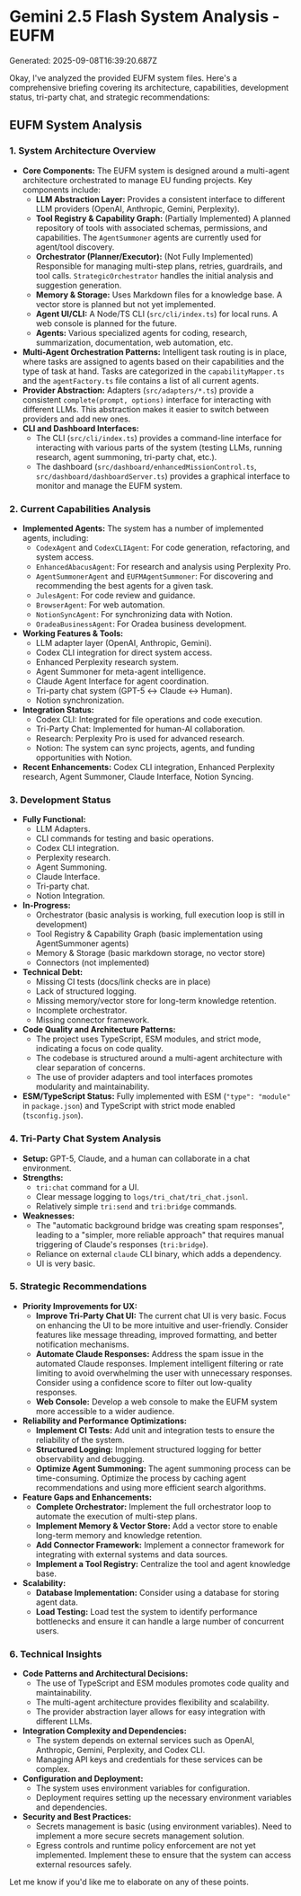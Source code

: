 # Gemini 2.5 Flash System Analysis - EUFM

Generated: 2025-09-08T16:39:20.687Z

Okay, I've analyzed the provided EUFM system files. Here's a comprehensive briefing covering its architecture, capabilities, development status, tri-party chat, and strategic recommendations:

## EUFM System Analysis

### 1. System Architecture Overview

*   **Core Components:** The EUFM system is designed around a multi-agent architecture orchestrated to manage EU funding projects. Key components include:
    *   **LLM Abstraction Layer:** Provides a consistent interface to different LLM providers (OpenAI, Anthropic, Gemini, Perplexity).
    *   **Tool Registry & Capability Graph:**  (Partially Implemented) A planned repository of tools with associated schemas, permissions, and capabilities.  The `AgentSummoner` agents are currently used for agent/tool discovery.
    *   **Orchestrator (Planner/Executor):** (Not Fully Implemented) Responsible for managing multi-step plans, retries, guardrails, and tool calls. `StrategicOrchestrator` handles the initial analysis and suggestion generation.
    *   **Memory & Storage:** Uses Markdown files for a knowledge base.  A vector store is planned but not yet implemented.
    *   **Agent UI/CLI:** A Node/TS CLI (`src/cli/index.ts`) for local runs. A web console is planned for the future.
    *   **Agents:** Various specialized agents for coding, research, summarization, documentation, web automation, etc.
*   **Multi-Agent Orchestration Patterns:** Intelligent task routing is in place, where tasks are assigned to agents based on their capabilities and the type of task at hand. Tasks are categorized in the `capabilityMapper.ts` and the `agentFactory.ts` file contains a list of all current agents.
*   **Provider Abstraction:** Adapters (`src/adapters/*.ts`) provide a consistent `complete(prompt, options)` interface for interacting with different LLMs. This abstraction makes it easier to switch between providers and add new ones.
*   **CLI and Dashboard Interfaces:**
    *   The CLI (`src/cli/index.ts`) provides a command-line interface for interacting with various parts of the system (testing LLMs, running research, agent summoning, tri-party chat, etc.).
    *   The dashboard (`src/dashboard/enhancedMissionControl.ts`, `src/dashboard/dashboardServer.ts`) provides a graphical interface to monitor and manage the EUFM system.

### 2. Current Capabilities Analysis

*   **Implemented Agents:** The system has a number of implemented agents, including:
    *   `CodexAgent` and `CodexCLIAgent`: For code generation, refactoring, and system access.
    *   `EnhancedAbacusAgent`: For research and analysis using Perplexity Pro.
    *   `AgentSummonerAgent` and `EUFMAgentSummoner`: For discovering and recommending the best agents for a given task.
    *   `JulesAgent`: For code review and guidance.
    *   `BrowserAgent`: For web automation.
    *   `NotionSyncAgent`: For synchronizing data with Notion.
    *    `OradeaBusinessAgent`: For Oradea business development.
*   **Working Features & Tools:**
    *   LLM adapter layer (OpenAI, Anthropic, Gemini).
    *   Codex CLI integration for direct system access.
    *   Enhanced Perplexity research system.
    *   Agent Summoner for meta-agent intelligence.
    *   Claude Agent Interface for agent coordination.
    *   Tri-party chat system (GPT-5 ↔ Claude ↔ Human).
    *   Notion synchronization.
*   **Integration Status:**
    *   Codex CLI: Integrated for file operations and code execution.
    *   Tri-Party Chat: Implemented for human-AI collaboration.
    *   Research: Perplexity Pro is used for advanced research.
    *   Notion: The system can sync projects, agents, and funding opportunities with Notion.
*   **Recent Enhancements:** Codex CLI integration, Enhanced Perplexity research, Agent Summoner, Claude Interface, Notion Syncing.

### 3. Development Status

*   **Fully Functional:**
    *   LLM Adapters.
    *   CLI commands for testing and basic operations.
    *   Codex CLI integration.
    *   Perplexity research.
    *   Agent Summoning.
    *   Claude Interface.
    *   Tri-party chat.
    *   Notion Integration.
*   **In-Progress:**
    *   Orchestrator (basic analysis is working, full execution loop is still in development)
    *   Tool Registry & Capability Graph (basic implementation using AgentSummoner agents)
    *   Memory & Storage (basic markdown storage, no vector store)
    *   Connectors (not implemented)
*   **Technical Debt:**
    *   Missing CI tests (docs/link checks are in place)
    *   Lack of structured logging.
    *   Missing memory/vector store for long-term knowledge retention.
    *   Incomplete orchestrator.
    *   Missing connector framework.
*   **Code Quality and Architecture Patterns:**
    *   The project uses TypeScript, ESM modules, and strict mode, indicating a focus on code quality.
    *   The codebase is structured around a multi-agent architecture with clear separation of concerns.
    *   The use of provider adapters and tool interfaces promotes modularity and maintainability.
*   **ESM/TypeScript Status:** Fully implemented with ESM (`"type": "module"` in `package.json`) and TypeScript with strict mode enabled (`tsconfig.json`).

### 4. Tri-Party Chat System Analysis

*   **Setup:** GPT-5, Claude, and a human can collaborate in a chat environment.
*   **Strengths:**
    *   `tri:chat` command for a UI.
    *   Clear message logging to `logs/tri_chat/tri_chat.jsonl`.
    *   Relatively simple `tri:send` and `tri:bridge` commands.
*   **Weaknesses:**
    *   The "automatic background bridge was creating spam responses", leading to a "simpler, more reliable approach" that requires manual triggering of Claude's responses (`tri:bridge`).
    *   Reliance on external `claude` CLI binary, which adds a dependency.
    *   UI is very basic.

### 5. Strategic Recommendations

*   **Priority Improvements for UX:**
    *   **Improve Tri-Party Chat UI:**  The current chat UI is very basic. Focus on enhancing the UI to be more intuitive and user-friendly.  Consider features like message threading, improved formatting, and better notification mechanisms.
    *   **Automate Claude Responses:** Address the spam issue in the automated Claude responses. Implement intelligent filtering or rate limiting to avoid overwhelming the user with unnecessary responses. Consider using a confidence score to filter out low-quality responses.
    *   **Web Console:** Develop a web console to make the EUFM system more accessible to a wider audience.
*   **Reliability and Performance Optimizations:**
    *   **Implement CI Tests:** Add unit and integration tests to ensure the reliability of the system.
    *   **Structured Logging:** Implement structured logging for better observability and debugging.
    *   **Optimize Agent Summoning:** The agent summoning process can be time-consuming. Optimize the process by caching agent recommendations and using more efficient search algorithms.
*   **Feature Gaps and Enhancements:**
    *   **Complete Orchestrator:** Implement the full orchestrator loop to automate the execution of multi-step plans.
    *   **Implement Memory & Vector Store:** Add a vector store to enable long-term memory and knowledge retention.
    *   **Add Connector Framework:** Implement a connector framework for integrating with external systems and data sources.
    *   **Implement a Tool Registry:** Centralize the tool and agent knowledge base.
*   **Scalability:**
    *   **Database Implementation:** Consider using a database for storing agent data.
    *   **Load Testing:** Load test the system to identify performance bottlenecks and ensure it can handle a large number of concurrent users.

### 6. Technical Insights

*   **Code Patterns and Architectural Decisions:**
    *   The use of TypeScript and ESM modules promotes code quality and maintainability.
    *   The multi-agent architecture provides flexibility and scalability.
    *   The provider abstraction layer allows for easy integration with different LLMs.
*   **Integration Complexity and Dependencies:**
    *   The system depends on external services such as OpenAI, Anthropic, Gemini, Perplexity, and Codex CLI.
    *   Managing API keys and credentials for these services can be complex.
*   **Configuration and Deployment:**
    *   The system uses environment variables for configuration.
    *   Deployment requires setting up the necessary environment variables and dependencies.
*   **Security and Best Practices:**
    *   Secrets management is basic (using environment variables). Need to implement a more secure secrets management solution.
    *   Egress controls and runtime policy enforcement are not yet implemented. Implement these to ensure that the system can access external resources safely.

Let me know if you'd like me to elaborate on any of these points.
